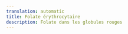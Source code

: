 ```yaml
---
translation: automatic
title: Folate érythrocytaire
description: Folate dans les globules rouges
---
```

